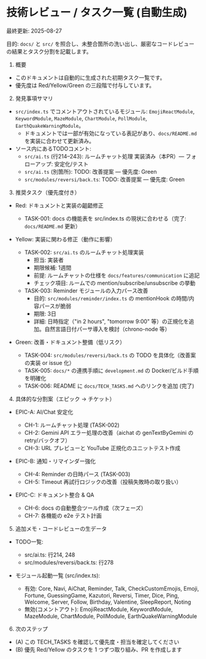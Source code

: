# 技術レビュー / タスク一覧 (自動生成)

最終更新: 2025-08-27

目的: `docs/` と `src/` を照合し、未整合箇所の洗い出し、厳密なコードレビューの結果とタスク分割を記載します。

1) 概要
- このドキュメントは自動的に生成された初期タスク一覧です。
- 優先度は Red/Yellow/Green の三段階で付与しています。

2) 発見事項サマリ
- `src/index.ts` でコメントアウトされているモジュール: `EmojiReactModule`, `KeywordModule`, `MazeModule`, `ChartModule`, `PollModule`, `EarthQuakeWarningModule`。
  - ドキュメントでは一部が有効になっている表記があり、`docs/README.md` を実装に合わせて更新済み。
- ソース内にあるTODOコメント:
  - `src/ai.ts` (行214–243): ルームチャット処理 実装済み（本PR）— フォローアップ: 安定化/テスト
  - `src/ai.ts` (別箇所): TODO: 改善提案 — 優先度: Green
  - `src/modules/reversi/back.ts`: TODO: 改善提案 — 優先度: Green

3) 推奨タスク（優先度付き）

- Red: ドキュメントと実装の齟齬修正
  - TASK-001: docs の機能表を src/index.ts の現状に合わせる（完了: `docs/README.md` 更新）

- Yellow: 実装に関わる修正（動作に影響）
  - TASK-002: `src/ai.ts` のルームチャット処理実装
    - 担当: 実装者
    - 期限候補: 1週間
    - 前提: ルームチャットの仕様を `docs/features/communication` に追記
    - チェック項目: ルームでの mention/subscribe/unsubscribe の挙動
  - TASK-003: Reminder モジュールの入力パース改善
    - 目的: `src/modules/reminder/index.ts` の mentionHook の時間/内容パースが脆弱
    - 期限: 3日
    - 詳細: 日時指定（"in 2 hours", "tomorrow 9:00" 等）の正規化を追加。自然言語日付パーサ導入を検討（chrono-node 等）

- Green: 改善・ドキュメント整備（低リスク）
  - TASK-004: `src/modules/reversi/back.ts` の TODO を具体化（改善案の実装 or issue 化）
  - TASK-005: `docs/*` の連携手順に `development.md` の Docker/ビルド手順を明確化
  - TASK-006: README に `docs/TECH_TASKS.md` へのリンクを追加 (完了)

4) 具体的な分割案（エピック -> チケット）

- EPIC-A: AI/Chat 安定化
  - CH-1: ルームチャット処理 (TASK-002)
  - CH-2: Gemini API エラー処理の改善（aichat の genTextByGemini の retry/バックオフ）
  - CH-3: URL プレビューと YouTube 正規化のユニットテスト作成

- EPIC-B: 通知・リマインダー強化
  - CH-4: Reminder の日時パース (TASK-003)
  - CH-5: Timeout 再試行ロジックの改善（投稿失敗時の取り扱い）

- EPIC-C: ドキュメント整合 & QA
  - CH-6: docs の自動整合ツール作成（次フェーズ）
  - CH-7: 各機能の e2e テスト計画

5) 追加メモ・コードレビューの生データ
- TODO一覧:
  - src/ai.ts: 行214, 248
  - src/modules/reversi/back.ts: 行278

- モジュール起動一覧 (src/index.ts):
  - 有効: Core, Navi, AiChat, Reminder, Talk, CheckCustomEmojis, Emoji, Fortune, GuessingGame, Kazutori, Reversi, Timer, Dice, Ping, Welcome, Server, Follow, Birthday, Valentine, SleepReport, Noting
  - 無効(コメントアウト): EmojiReactModule, KeywordModule, MazeModule, ChartModule, PollModule, EarthQuakeWarningModule

6) 次のステップ
- (A) この TECH_TASKS を確認して優先度・担当を確定してください
- (B) 優先 Red/Yellow のタスクを 1 つずつ取り組み、PR を作成します



